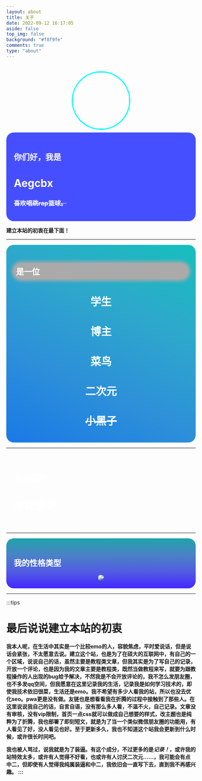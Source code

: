 ```yaml
---
layout: about
title: 关于
date: 2022-09-12 16:17:05
aside: false
top_img: false
background: "#f8f9fe"
comments: true
type: "about"
---
```


<center>
<img class="aboutpageavatar" src="https://wlopck.gitee.io/img/avatar.png" width="150" height="150" />
</center>
<div class="aboutpageinfo">
<font color="white">
<h2>你们好，我是</h2>
<h1>Aegcbx</h1>
<del><h3>喜欢唱跳rap篮球。</h3></del>
</font>
</div>

**建立本站的初衷在最下面！**

---

<div class="aboutpageinfo2">

<h2 id="aboutmyself">是一位</h2>
<center>
<font color="white">
<h1>学生</h1>
<h1>博主</h1>
<h1>菜鸟</h1>
<h1>二次元</h1>
<del><h1>小黑子</h1></del>
</font>
</div>

---

<div class="aboutmusiclikes">
<font color="white">
<h2>音乐偏好</h2>
<h1>啥都爱听</h1>
</font>
</div>

---

<div class="aboutpers">
<font color="white">
<h2>我的性格类型</h2>
</font>
<center>
<img class="aboutpersimage" src="https://uu.sssu.us/img/16pers.png">
</center>
</div>

---

:::tips

<h1>
<b>
最后说说建立本站的初衷
</b>
</h1>

<b>
我本人呢，在生活中其实是一个比较emo的人，容貌焦虑，平时爱说话，但是说话会紧张，不太愿意去说。建立这个站，也是为了在硕大的互联网中，有自己的一个区域，说说自己的话，虽然主要是教程类文章，但我其实是为了写自己的记录，开放一个评论，也是因为我的文章主要是教程类，既然当做教程来写，就要为跟教程操作的人出现的bug给予解决，不然我是不会开放评论的，我不怎么发朋友圈，也不多发qq空间，但我愿意在这里记录我的生活，记录我是如何学习技术的，即使我技术依旧很菜，生活还是emo。我不希望有多少人看我的站，所以也没去优化seo。pwa更是没有做。友链也是想看看我在折腾的过程中接触到了那些人。在这里说说我自己的话，自言自语，没有那么多人看，不温不火，自己记录。文章没有审核，没有vip限制，首页一点css就可以做成自己想要的样式，改主题也是纯粹为了折腾，我也部署了即刻短文，就是为了当一个类似微信朋友圈的功能用，有人看见了好，没人看见也好。至于更新多久，我也不知道这个站我会更新到什么时候，或许很长时间吧。

我也被人骂过，说我就是为了装逼。有这个成分，不过更多的是<i>记录！</i>，或许我的站特效太多，或许有人觉得不好看，也或许有人讨厌二次元……，我可能会有点中二，但即使有人觉得我纯属装逼和中二，我依旧会一直写下去，直到我不再感兴趣。
<b>
:::


<style>
    .aboutpageavatar {
        border-radius: 2000px;
        box-shadow: 0px 0px 0px 3px cyan;
        margin-top: 20px;
        margin-bottom: 10px;
    }
    .aboutpageinfo {
        background: rgb(70,79,255);
        color: white !important;
        padding: 20px;
        border-radius: 20px;
    }
    .aboutpageinfo2 {
        background-image: linear-gradient(25deg, #1a79e6, #2d90d9, #2da8cb, #17bfbd);
        color: white !important;
        padding: 20px;
        border-radius: 20px
    }
    #aboutmyself {
        box-shadow: 0px 0px 10px 5px #aaa;
        background: #aaa;
        border-radius: 20px;
        padding: 6px;
    }
    .aboutmusiclikes {
        background: url(https://ezgx.site/img/OIP-C.jfif);
        color: white !important;
        padding: 20px;
        border-radius: 20px
    }
    .aboutpers {
        background-image: linear-gradient(0deg, #4327ff, #515ce3, #4a82c7, #1fa4a9);
        padding: 20px;
        color: white !important;
        border-radius: 20px;
    }
    .aboutpersimage {
        border-radius: 10px;
    }
</style>